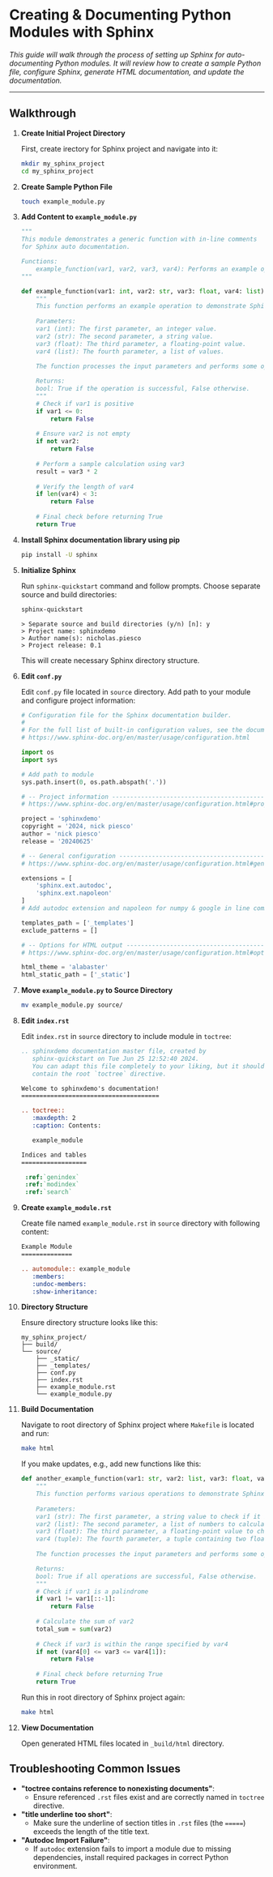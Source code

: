 # Creating & Documenting Python Modules with Sphinx

*This guide will walk through the process of setting up Sphinx for auto-documenting Python modules. It will review how to create a sample Python file, configure Sphinx, generate HTML documentation, and update the documentation.*

---

## Walkthrough

1. **Create Initial Project Directory**

   First, create irectory for Sphinx project and navigate into it:

   ```bash
   mkdir my_sphinx_project
   cd my_sphinx_project
   ```

2. **Create Sample Python File**

   ```bash
   touch example_module.py
   ```

3. **Add Content to `example_module.py`**

   ```python
   """
   This module demonstrates a generic function with in-line comments
   for Sphinx auto documentation.

   Functions:
       example_function(var1, var2, var3, var4): Performs an example operation.
   """

   def example_function(var1: int, var2: str, var3: float, var4: list) -> bool:
       """
       This function performs an example operation to demonstrate Sphinx auto documentation.
       
       Parameters:
       var1 (int): The first parameter, an integer value.
       var2 (str): The second parameter, a string value.
       var3 (float): The third parameter, a floating-point value.
       var4 (list): The fourth parameter, a list of values.
       
       The function processes the input parameters and performs some operations.

       Returns:
       bool: True if the operation is successful, False otherwise.
       """
       # Check if var1 is positive
       if var1 <= 0:
           return False
       
       # Ensure var2 is not empty
       if not var2:
           return False
       
       # Perform a sample calculation using var3
       result = var3 * 2
       
       # Verify the length of var4
       if len(var4) < 3:
           return False
       
       # Final check before returning True
       return True
   ```

4. **Install Sphinx documentation library using pip**

   ```bash
   pip install -U sphinx
   ```

5. **Initialize Sphinx**

   Run `sphinx-quickstart` command and follow prompts. Choose separate source and build directories:

   ```bash
   sphinx-quickstart
   ```

   ```
   > Separate source and build directories (y/n) [n]: y
   > Project name: sphinxdemo
   > Author name(s): nicholas.piesco
   > Project release: 0.1
   ```

   This will create necessary Sphinx directory structure.

6. **Edit `conf.py`**

   Edit `conf.py` file located in `source` directory. Add path to your module and configure project information:

   ```python
   # Configuration file for the Sphinx documentation builder.
   #
   # For the full list of built-in configuration values, see the documentation:
   # https://www.sphinx-doc.org/en/master/usage/configuration.html

   import os
   import sys

   # Add path to module
   sys.path.insert(0, os.path.abspath('.'))

   # -- Project information -----------------------------------------------------
   # https://www.sphinx-doc.org/en/master/usage/configuration.html#project-information

   project = 'sphinxdemo'
   copyright = '2024, nick piesco'
   author = 'nick piesco'
   release = '20240625'

   # -- General configuration ---------------------------------------------------
   # https://www.sphinx-doc.org/en/master/usage/configuration.html#general-configuration

   extensions = [
       'sphinx.ext.autodoc', 
       'sphinx.ext.napoleon'
   ]
   # Add autodoc extension and napoleon for numpy & google in line comments

   templates_path = ['_templates']
   exclude_patterns = []

   # -- Options for HTML output -------------------------------------------------
   # https://www.sphinx-doc.org/en/master/usage/configuration.html#options-for-html-output

   html_theme = 'alabaster'
   html_static_path = ['_static']
   ```

7. **Move `example_module.py` to Source Directory**

   ```bash
   mv example_module.py source/
   ```

8. **Edit `index.rst`**

   Edit `index.rst` in `source` directory to include module in `toctree`:

   ```rst
   .. sphinxdemo documentation master file, created by
      sphinx-quickstart on Tue Jun 25 12:52:40 2024.
      You can adapt this file completely to your liking, but it should at least
      contain the root `toctree` directive.

   Welcome to sphinxdemo's documentation!
   ======================================

   .. toctree::
      :maxdepth: 2
      :caption: Contents:

      example_module

   Indices and tables
   ==================

    :ref:`genindex`
    :ref:`modindex`
    :ref:`search`
   ```

9. **Create `example_module.rst`**

   Create file named `example_module.rst` in `source` directory with following content:

   ```rst
   Example Module
   ==============

   .. automodule:: example_module
      :members:
      :undoc-members:
      :show-inheritance:
   ```

10. **Directory Structure**

    Ensure directory structure looks like this:

    ```
    my_sphinx_project/
    ├── build/
    └── source/
        ├── _static/
        ├── _templates/
        ├── conf.py
        ├── index.rst
        ├── example_module.rst
        └── example_module.py
    ```

11. **Build Documentation**

    Navigate to root directory of Sphinx project where `Makefile` is located and run:

    ```bash
    make html
    ```

    If you make updates, e.g., add new functions like this:

    ```python
    def another_example_function(var1: str, var2: list, var3: float, var4: tuple) -> bool:
        """
        This function performs various operations to demonstrate Sphinx auto documentation.
        
        Parameters:
        var1 (str): The first parameter, a string value to check if it is a palindrome.
        var2 (list): The second parameter, a list of numbers to calculate the sum.
        var3 (float): The third parameter, a floating-point value to check if it is within a specified range.
        var4 (tuple): The fourth parameter, a tuple containing two float values representing the range.
        
        The function processes the input parameters and performs some operations.

        Returns:
        bool: True if all operations are successful, False otherwise.
        """
        # Check if var1 is a palindrome
        if var1 != var1[::-1]:
            return False
        
        # Calculate the sum of var2
        total_sum = sum(var2)
        
        # Check if var3 is within the range specified by var4
        if not (var4[0] <= var3 <= var4[1]):
            return False
        
        # Final check before returning True
        return True
    ```

    Run this in root directory of Sphinx project again:

    ```bash
    make html
    ```

12. **View Documentation**

    Open generated HTML files located in `_build/html` directory.

## Troubleshooting Common Issues

- **"toctree contains reference to nonexisting documents"**:
  - Ensure referenced `.rst` files exist and are correctly named in `toctree` directive.
- **"title underline too short"**:
  - Make sure the underline of section titles in `.rst` files (the `=====`) exceeds the length of the title text.
- **"Autodoc Import Failure"**:
  - If `autodoc` extension fails to import a module due to missing dependencies, install required packages in correct Python environment.

